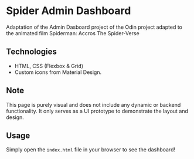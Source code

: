 # Spider Admin Dashboard
Adaptation of the Admin Dasboard project of the Odin project adapted to the animated film Spiderman: Accros The Spider-Verse

## Technologies
- HTML, CSS (Flexbox & Grid)
- Custom icons from Material Design.

## Note 
This page is purely visual and does not include any dynamic or backend functionality. 
It only serves as a UI prototype to demonstrate the layout and design.

## Usage
Simply open the `index.html` file in your browser to see the dashboard!